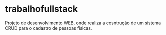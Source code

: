 # trabalhofullstack
Projeto de desenvolvimento WEB, onde realiza a cosntrução de um sistema CRUD para o cadastro de pessoas físicas.

